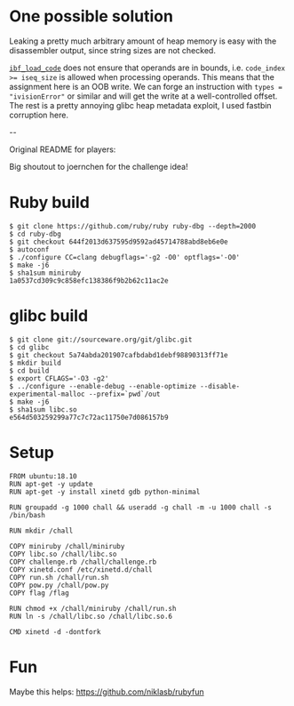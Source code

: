 # One possible solution

Leaking a pretty much arbitrary amount of heap memory is easy with the disassembler
output, since string sizes are not checked.

[`ibf_load_code`](https://github.com/ruby/ruby/blob/2a70f68/compile.c#L8774)
does not ensure that operands are in bounds, i.e. `code_index >=
iseq_size` is allowed when processing operands. This means that the
assignment here is an OOB write. We can forge an instruction with
`types = "ivisionError"` or similar and will get the write at a well-controlled
offset. The rest is a pretty annoying glibc heap metadata exploit, I used
fastbin corruption here.

--

Original README for players:

Big shoutout to joernchen for the challenge idea!


# Ruby build

```
$ git clone https://github.com/ruby/ruby ruby-dbg --depth=2000
$ cd ruby-dbg
$ git checkout 644f2013d637595d9592ad45714788abd8eb6e0e
$ autoconf
$ ./configure CC=clang debugflags='-g2 -O0' optflags='-O0'
$ make -j6
$ sha1sum miniruby
1a0537cd309c9c858efc138386f9b2b62c11ac2e
```

# glibc build

```
$ git clone git://sourceware.org/git/glibc.git
$ cd glibc
$ git checkout 5a74abda201907cafbdabd1debf98890313ff71e
$ mkdir build
$ cd build
$ export CFLAGS='-O3 -g2'
$ ../configure --enable-debug --enable-optimize --disable-experimental-malloc --prefix=`pwd`/out
$ make -j6
$ sha1sum libc.so
e564d503259299a77c7c72ac11750e7d086157b9
```

# Setup

```
FROM ubuntu:18.10
RUN apt-get -y update
RUN apt-get -y install xinetd gdb python-minimal

RUN groupadd -g 1000 chall && useradd -g chall -m -u 1000 chall -s /bin/bash

RUN mkdir /chall

COPY miniruby /chall/miniruby
COPY libc.so /chall/libc.so
COPY challenge.rb /chall/challenge.rb
COPY xinetd.conf /etc/xinetd.d/chall
COPY run.sh /chall/run.sh
COPY pow.py /chall/pow.py
COPY flag /flag

RUN chmod +x /chall/miniruby /chall/run.sh
RUN ln -s /chall/libc.so /chall/libc.so.6

CMD xinetd -d -dontfork
```

# Fun

Maybe this helps: https://github.com/niklasb/rubyfun
